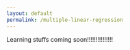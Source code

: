 ```yaml
---
layout: default
permalink: /multiple-linear-regression
---
```

Learning stuffs coming soon!!!!!!!!!!!!!!!